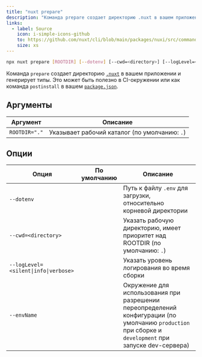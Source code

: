 ```yaml
---
title: "nuxt prepare"
description: "Команда prepare создает директорию .nuxt в вашем приложении и генерирует типы."
links:
  - label: Source
    icon: i-simple-icons-github
    to: https://github.com/nuxt/cli/blob/main/packages/nuxi/src/commands/prepare.ts
    size: xs
---
```


<!--prepare-cmd-->
```bash [Terminal]
npx nuxt prepare [ROOTDIR] [--dotenv] [--cwd=<directory>] [--logLevel=<silent|info|verbose>] [--envName]
```
<!--/prepare-cmd-->

Команда `prepare` создает директорию [`.nuxt`](/docs/guide/directory-structure/nuxt) в вашем приложении и генерирует типы. Это может быть полезно в CI-окружении или как команда `postinstall` в вашем [`package.json`](/docs/guide/directory-structure/package).

## Аргументы

<!--prepare-args-->
Аргумент | Описание
--- | ---
`ROOTDIR="."` | Указывает рабочий каталог (по умолчанию: `.`)
<!--/prepare-args-->

## Опции

<!--prepare-opts-->
Опция | По умолчанию | Описание
--- | --- | ---
`--dotenv` |  | Путь к файлу `.env` для загрузки, относительно корневой директории
`--cwd=<directory>` |  | Указать рабочую директорию, имеет приоритет над ROOTDIR (по умолчанию: `.`)
`--logLevel=<silent\|info\|verbose>` |  | Указать уровень логирования во время сборки
`--envName` |  | Окружение для использования при разрешении переопределений конфигурации (по умолчанию `production` при сборке и `development` при запуске dev-сервера)
<!--/prepare-opts-->